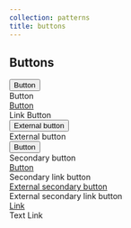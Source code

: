 ```yaml
---
collection: patterns
title: buttons
---
```


<div class="row">
    <h2>Buttons</h2>
    <div class="six-col">
        <button class="button--primary" href="#">Button</button>
    </div>
    <div class="four-col prepend-two last-col">Button</div>
</div>

<div class="row">
    <div class="six-col">
        <a class="button--primary" href="#">Button</a>
    </div>
    <div class="four-col prepend-two last-col">Link Button</div>
</div>

<div class="row">
    <div class="six-col">
        <button class="button--primary" href="#"><span class="link--external">External button</span></button>
    </div>
    <div class="four-col prepend-two last-col">External button</div>
</div>

<div class="row">
    <div class="six-col">
        <button class="button--secondary" href="#">Button</button>
    </div>
    <div class="four-col prepend-two last-col">Secondary button</div>
</div>

<div class="row">
    <div class="six-col">
        <a class="button--secondary" href="#">Button</a>
    </div>
    <div class="four-col prepend-two last-col">Secondary link button</div>
</div>

<div class="row">
    <div class="six-col">
        <a class="button--secondary" href="#"><span class="link--external">External secondary button</span></a>
    </div>
    <div class="four-col prepend-two last-col">External secondary link button</div>
</div>

<div class="row">
    <div class="six-col">
        <a href="#">Link</a>
    </div>
    <div class="four-col prepend-two last-col">Text Link</div>
</div>
